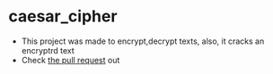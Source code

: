 # caesar_cipher 
- This project was made to encrypt,decrypt texts, also, it cracks an encryptrd text
- Check [the pull request](https://github.com/majedalswaeer/caesar-cipher/pull/1) out